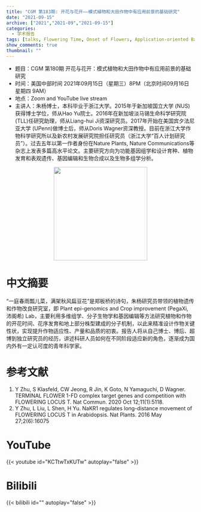 ```yaml
---
title: "CGM 第183期: 开花与花开——模式植物和大田作物中有应用前景的基础研究"
date: "2021-09-15"
archive: ["2021","2021-09","2021-09-15"]
categories:
  - 学术报告
tags: [talks, Flowering Time, Onset of Flowers, Application-oriented Basic Research]
show_comments: true
thumbnail: ""
---
```


- 题目：CGM 第180期 开花与花开：模式植物和大田作物中有应用前景的基础研究
- 时间：美国中部时间 2021年09月15日（星期三）8PM（北京时间09月16日 星期四 9AM）
- 地点：Zoom and YouTube live stream
- 主讲人：朱杨博士，本科毕业于浙江大学。2015年于新加坡国立大学 (NUS)获得博士学位，师从Hao Yu院士。2016年在新加坡淡马锡生命科学研究院 (TLL)任研究助理，师从Liang-hui Ji资深研究员。2017年开始在美国宾夕法尼亚大学 (UPenn)做博士后，师从Doris Wagner资深教授。目前在浙江大学作物科学研究所以及新农村发展研究院担任研究员（浙江大学“百人计划研究员”）。过去五年以第一作者身份在Nature Plants, Nature Communications等杂志上发表多篇高水平论文。主要研究方向为功能基因组学和设计育种、植物发育和表观遗传、基因编辑和生物合成以及生物多组学分析。

<div align="center">
<img src="https://i.ibb.co/KyWyv1g/yang.jpg" height=250>
</div>

# 中文摘要

“一庭春雨瓢儿菜，满架秋风扁豆花”是郑板桥的诗句，朱杨研究员带领的植物遗传和作物改良研究室，即 Plant epi-genomics and Crop improvement (PegaXi, 沛阁希) Lab，主要利用多维组学、分子生物学和基因编辑等方法研究植物和作物的开花时间、花序发育和地上部分株型建成的分子机制，以此来精准设计作物关键性状，实现提升作物适应性、产量和品质的初衷。报告人将从自己博士、博后、超博到独立研究员的经历，讲述科研人员如何在不同阶段适应新的角色，逐渐成为国内外有一定认可度的青年科学家。


# 参考文献
1. Y Zhu, S Klasfeld, CW Jeong, R Jin, K Goto, N Yamaguchi, D Wagner. TERMINAL FLOWER 1-FD complex target genes and competition with FLOWERING LOCUS T. Nat Commun. 2020 Oct 12;11(1):5118.
2. Y Zhu, L Liu, L Shen, H Yu. NaKR1 regulates long-distance movement of FLOWERING LOCUS T in Arabidopsis. Nat Plants. 2016 May 27;2(6):16075


# YouTube

{{< youtube id="KCTtwTxKUTw" autoplay="false" >}}

# Bilibili

{{< bilibili id="" autoplay="false" >}}


